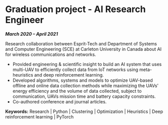 # Graduation project - AI Research Engineer

**_March 2020 – April 2021_**

Research collaboration between Esprit-Tech and Department of Systems and Computer Engineering (SCE) at Carleton University in Canada about AI for wireless communications and networks.

* Provided engineering & scientific insight to build an AI system that uses multi-UAV to efficiently collect data from IoT networks using meta-heuristics and deep reinforcement learning.
* Developed algorithms, systems and models to optimize UAV-based offline and online data collection methods while maximizing the UAVs' energy efficiency and the volume of data collected, subject to communication, UAVs mission time and battery capacity constraints.
* Co-authored conference and journal articles.

**Keywords:** Research | Python | Clustering | Optimization | Heuristics | Deep reinforcement learning | PyTorch
